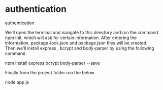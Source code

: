 # authentication

authentication

We’ll open the terminal and navigate to this directory and run the command npm init, which will ask for certain information. After entering the information, package-lock.json and package.json files will be created. Then,we’ll install express , bcrypt and body-parser by using the following command.

npm install express bcrypt body-parser --save

Finally from the project folder run the below

node app.js
